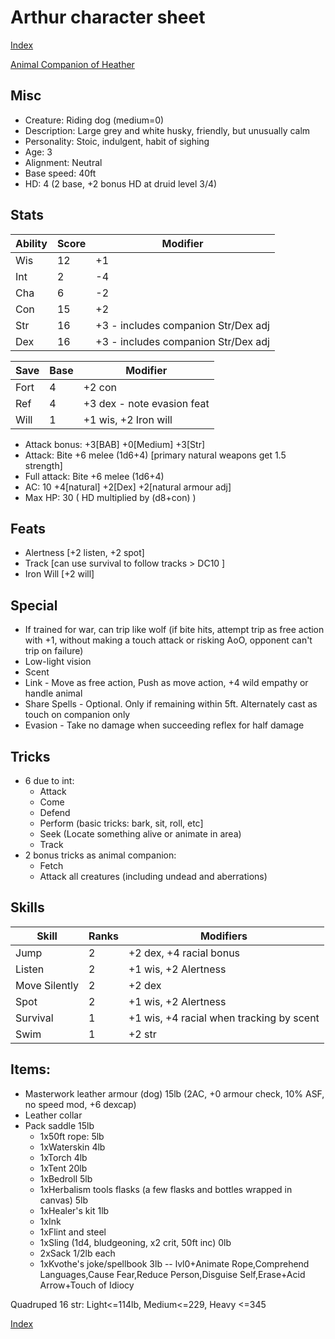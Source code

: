 # Arthur character sheet

[Index](./Readme.markdown)

[Animal Companion of Heather](./heather.character.markdown)

## Misc
* Creature: Riding dog (medium=0)
* Description: Large grey and white husky, friendly, but unusually calm
* Personality: Stoic, indulgent, habit of sighing
* Age: 3
* Alignment: Neutral
* Base speed: 40ft
* HD: 4 (2 base, +2 bonus HD at druid level 3/4)

## Stats
| Ability | Score | Modifier
|---------|-------|---------
| Wis     | 12    | +1
| Int     | 2     | -4
| Cha     | 6     | -2
| Con     | 15    | +2
| Str     | 16    | +3 - includes companion Str/Dex adj
| Dex     | 16    | +3 - includes companion Str/Dex adj

| Save | Base  | Modifier
|------|-------|---------
| Fort | 4     | +2 con
| Ref  | 4     | +3 dex - note evasion feat
| Will | 1     | +1 wis, +2 Iron will

* Attack bonus: +3[BAB] +0[Medium] +3[Str]
* Attack: Bite +6 melee (1d6+4) [primary natural weapons get 1.5 strength]
* Full attack: Bite +6 melee (1d6+4)
* AC: 10 +4[natural] +2[Dex] +2[natural armour adj]
* Max HP: 30 ( HD multiplied by (d8+con) )

## Feats
* Alertness [+2 listen, +2 spot]
* Track [can use survival to follow tracks > DC10 ]
* Iron Will [+2 will]

## Special
* If trained for war, can trip like wolf (if bite hits, attempt trip as free action with +1, without making a touch attack or risking AoO, opponent can't trip on failure)
* Low-light vision
* Scent
* Link - Move as free action, Push as move action, +4 wild empathy or handle animal
* Share Spells - Optional. Only if remaining within 5ft. Alternately cast as touch on companion only
* Evasion - Take no damage when succeeding reflex for half damage

## Tricks

* 6 due to int:
  * Attack
  * Come
  * Defend
  * Perform (basic tricks: bark, sit, roll, etc]
  * Seek (Locate something alive or animate in area)
  * Track
* 2 bonus tricks as animal companion:
  * Fetch
  * Attack all creatures (including undead and aberrations)

## Skills
| Skill                 | Ranks | Modifiers
|-----------------------|-------|----------
| Jump                  | 2     | +2 dex, +4 racial bonus
| Listen                | 2     | +1 wis, +2 Alertness
| Move Silently         | 2     | +2 dex 
| Spot                  | 2     | +1 wis, +2 Alertness
| Survival              | 1     | +1 wis, +4 racial when tracking by scent
| Swim                  | 1     | +2 str

## Items:
* Masterwork leather armour (dog) 15lb (2AC, +0 armour check, 10% ASF, no speed mod, +6 dexcap)
* Leather collar
* Pack saddle 15lb
  * 1x50ft rope: 5lb
  * 1xWaterskin 4lb
  * 1xTorch 4lb
  * 1xTent 20lb
  * 1xBedroll 5lb
  * 1xHerbalism tools flasks (a few flasks and bottles wrapped in canvas) 5lb
  * 1xHealer's kit 1lb
  * 1xInk
  * 1xFlint and steel
  * 1xSling (1d4, bludgeoning, x2 crit, 50ft inc) 0lb
  * 2xSack 1/2lb each
  * 1xKvothe's joke/spellbook 3lb -- lvl0+Animate Rope,Comprehend Languages,Cause Fear,Reduce Person,Disguise Self,Erase+Acid Arrow+Touch of Idiocy

Quadruped 16 str: Light<=114lb, Medium<=229, Heavy <=345

[Index](./Readme.markdown)
